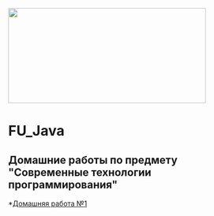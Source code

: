 <img src=https://c0.klipartz.com/pngpicture/250/810/gratis-png-foca-de-puerto.png width="400" height="193" align="top"/>

# FU_Java
## Домашние работы по предмету  "Современные технологии программирования"

*[Домашняя работа №1](https://github.com/TatianaVolkovaa/FU_Java/tree/master/дз%2018.02.21/task2)
